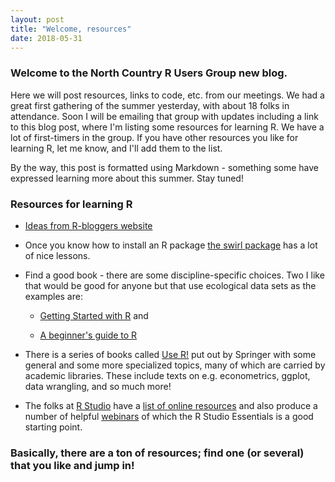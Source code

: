```yaml
---
layout: post
title: "Welcome, resources"
date: 2018-05-31
---
```


### Welcome to the North Country R Users Group new blog.

Here we will post resources, links to code, etc. from our meetings.
We had a great first gathering of the summer yesterday, with about 18 folks in attendance.  Soon I will be emailing that group with 
updates including a link to this blog post, where I'm listing some resources for learning R.  We have a lot of first-timers in the group.
If you have other resources you like for learning R, let me know, and I'll add them to the list.

By the way, this post is formatted using Markdown - something some have expressed learning more about this summer.  Stay tuned!

### Resources for learning R

* [Ideas from R-bloggers website](https://www.r-bloggers.com/how-to-learn-r-2/)

* Once you know how to install an R package [the swirl package](http://swirlstats.com/students.html) has a lot of nice lessons.

* Find a good book - there are some discipline-specific choices.  Two I like that would be good for anyone but that use ecological data 
sets as the examples are: 

  * [Getting Started with R](https://www.amazon.com/Getting-Started-R-Introduction-Biologists/dp/0198787847/ref=sr_1_1?ie=UTF8&qid=1527787962&sr=8-1&keywords=Getting+Started+with+R&dpID=41dlsO4%252Bh7L&preST=_SY291_BO1,204,203,200_QL40_&dpSrc=srch>) and 

  * [A beginner's guide to R](https://www.amazon.com/Beginners-Guide-Use-Alain-Zuur/dp/0387938362/ref=sr_1_43?ie=UTF8&qid=1527788178&sr=8-43&keywords=Use+R)
  
 * There is a series of books called [Use R!](https://www.springer.com/series/6991) put out by Springer with some general and some more specialized topics, many of which are carried 
 by academic libraries. These include texts on e.g. econometrics, ggplot, data wrangling, and so much more! 
 
 * The folks at [R Studio](https://www.rstudio.com) have a [list of online resources](https://www.rstudio.com/online-learning/) and also
 produce a number of helpful [webinars](https://www.rstudio.com/resources/webinars/) of which the R Studio Essentials is a good starting point.
 
### Basically, there are a ton of resources; find one (or several) that you like and jump in!
 


